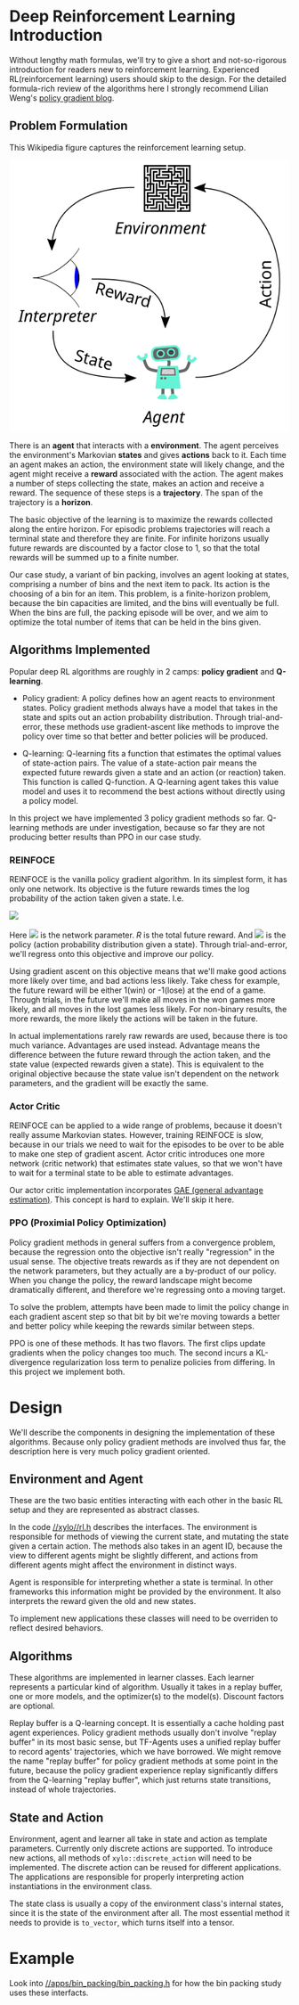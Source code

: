 # Deep Reinforcement Learning Introduction
Without lengthy math formulas, we'll try to give a short and not-so-rigorous
introduction for readers new to reinforcement learning. Experienced
RL(reinforcement learning) users should skip to the design. For the detailed
formula-rich review of the algorithms here I strongly recommend Lilian Weng's
[policy gradient
blog](https://lilianweng.github.io/lil-log/2018/04/08/policy-gradient-algorithms.html).

## Problem Formulation
This Wikipedia figure captures the reinforcement learning setup.

![RF diagram](Reinforcement_learning_diagram.svg)

There is an **agent** that interacts with a **environment**. The agent perceives
the environment's Markovian **states** and gives **actions** back to it. Each
time an agent makes an action, the environment state will likely change, and the
agent might receive a **reward** associated with the action. The agent makes a
number of steps collecting the state, makes an action and receive a reward. The
sequence of these steps is a **trajectory**. The span of the trajectory is a
**horizon**.


The basic objective of the learning is to maximize the rewards collected along
the entire horizon. For episodic problems trajectories will reach a terminal
state and therefore they are finite. For infinite horizons usually future
rewards are discounted by a factor close to 1, so that the total rewards will be
summed up to a finite number.

Our case study, a variant of bin packing, involves an agent looking at states,
comprising a number of bins and the next item to pack. Its action is the
choosing of a bin for an item. This problem, is a finite-horizon problem,
because the bin capacities are limited, and the bins will eventually be full.
When the bins are full, the packing episode will be over, and we aim to optimize
the total number of items that can be held in the bins given.

## Algorithms Implemented

Popular deep RL algorithms are roughly in 2 camps: **policy gradient** and
**Q-learning**.

* Policy gradient: A policy defines how an agent reacts to environment states.
  Policy gradient methods always have a model that takes in the state and spits
  out an action probability distribution. Through trial-and-error, these methods
  use gradient-ascent like methods to improve the policy over time so that
  better and better policies will be produced.

* Q-learning: Q-learning fits a function that estimates the optimal values of
  state-action pairs. The value of a state-action pair means the expected future
  rewards given a state and an action (or reaction) taken. This function is
  called Q-function. A Q-learning agent takes this value model and uses it to
  recommend the best actions without directly using a policy model.

In this project we have implemented 3 policy gradient methods so far. Q-learning
methods are under investigation, because so far they are not producing better
results than PPO in our case study.

### REINFOCE
REINFOCE is the vanilla policy gradient algorithm. In its simplest form, it has
only one network. Its objective is the future rewards times the log probability
of the action taken given a state. I.e.

<img src="https://render.githubusercontent.com/render/math?math={\nabla_\theta J(\theta)} = {\nabla_\theta \log(\pi_\theta(a | s)) \cdot R^\pi}">

Here <img src="https://render.githubusercontent.com/render/math?math=\theta"> is
the network parameter. _R_ is the total future reward. And
<img src="https://render.githubusercontent.com/render/math?math=\pi"> is the
policy (action probability distribution given a state).  Through
trial-and-error, we'll regress onto this objective and improve our policy.

Using gradient ascent on this objective means that we'll make good actions more
likely over time, and bad actions less likely. Take chess for example, the
future reward will be either 1(win) or -1(lose) at the end of a game.
Through trials, in the future we'll make all moves in the won games more likely,
and all moves in the lost games less likely. For non-binary results, the more
rewards, the more likely the actions will be taken in the future.

In actual implementations rarely raw rewards are used, because there is too much
variance. Advantages are used instead. Advantage means the difference between
the future reward through the action taken, and the state value (expected rewards
given a state). This is equivalent to the original objective because the state
value isn't dependent on the network parameters, and the gradient will be
exactly the same.

### Actor Critic
REINFOCE can be applied to a wide range of problems, because it doesn't really
assume Markovian states. However, training REINFOCE is slow, because in our
trials we need to wait for the episodes to be over to be able to make one step
of gradient ascent.  Actor critic introduces one more network (critic network)
that estimates state values, so that we won't have to wait for a terminal state
to be able to estimate advantages.

Our actor critic implementation incorporates [GAE (general advantage
estimation)](https://danieltakeshi.github.io/2017/04/02/notes-on-the-generalized-advantage-estimation-paper/).
This concept is hard to explain. We'll skip it here.

### PPO (Proximial Policy Optimization)
Policy gradient methods in general suffers from a convergence problem, because
the regression onto the objective isn't really "regression" in the usual sense.
The objective treats rewards as if they are not dependent on the network
parameters, but they actually are a by-product of our policy. When you change
the policy, the reward landscape might become dramatically different, and
therefore we're regressing onto a moving target.

To solve the problem, attempts have been made to limit the policy change in each
gradient ascent step so that bit by bit we're moving towards a better and better
policy while keeping the rewards similar between steps.

PPO is one of these methods. It has two flavors. The first clips update
gradients when the policy changes too much. The second incurs a KL-divergence
regularization loss term to penalize policies from differing. In this project we
implement both.

# Design

We'll describe the components in designing the implementation of these
algorithms. Because only policy gradient methods are involved thus far, the
description here is very much policy gradient oriented.

## Environment and Agent
These are the two basic entities interacting with each other in the basic RL
setup and they are represented as abstract classes.

In the code [//xylo//rl.h](xylo/rl.h) describes the interfaces. The environment
is responsible for methods of viewing the current state, and mutating the state
given a certain action. The methods also takes in an agent ID, because the view
to different agents might be slightly different, and actions from different
agents might affect the environment in distinct ways.

Agent is responsible for interpreting whether a state is terminal. In other
frameworks this information might be provided by the environment. It also
interprets the reward given the old and new states.

To implement new applications these classes will need to be overriden to reflect
desired behaviors.

## Algorithms
These algorithms are implemented in learner classes. Each learner represents a
particular kind of algorithm. Usually it takes in a replay buffer, one or more
models, and the optimizer(s) to the model(s). Discount factors are optional.

Replay buffer is a Q-learning concept. It is essentially a cache holding past
agent experiences. Policy gradient methods usually don't involve "replay buffer"
in its most basic sense, but TF-Agents uses a unified replay buffer to record
agents' trajectories, which we have borrowed. We might remove the name "replay
buffer" for policy gradient methods at some point in the future, because the
policy gradient experience replay significantly differs from the Q-learning
"replay buffer", which just returns state transitions, instead of whole
trajectories. 

## State and Action
Environment, agent and learner all take in state and action as template
parameters. Currently only discrete actions are supported. To introduce new
actions, all methods of `xylo::discrete_action` will need to be implemented. The
discrete action can be reused for different applications. The applications are
responsible for properly interpreting action instantiations in the environment
class.

The state class is usually a copy of the environment class's internal states,
since it is the state of the environment after all. The most essential method it
needs to provide is `to_vector`, which turns itself into a tensor.

# Example
Look into [//apps/bin_packing/bin_packing.h](../apps/bin_packing/bin_packing.h)
for how the bin packing study uses these interfacts.
